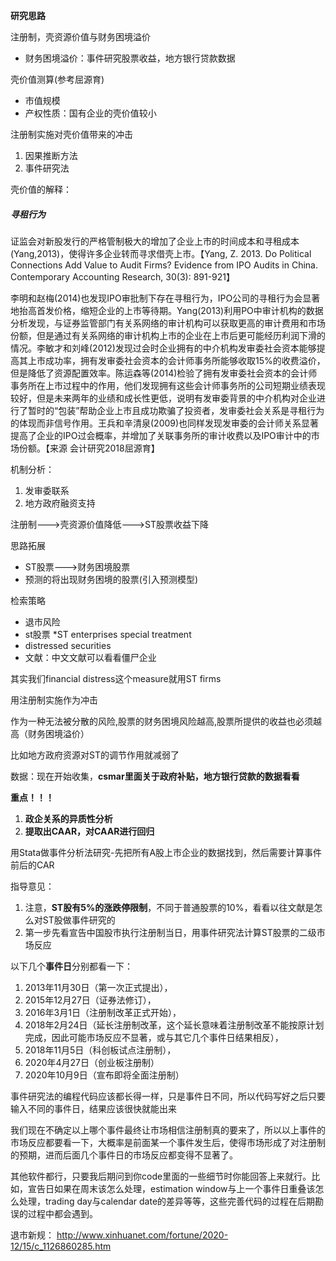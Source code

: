 **研究思路**

注册制，壳资源价值与财务困境溢价

- 财务困境溢价：事件研究股票收益，地方银行贷款数据





壳价值测算(参考屈源育)

- 市值规模
- 产权性质：国有企业的壳价值较小

注册制实施对壳价值带来的冲击

1. 因果推断方法
2. 事件研究法



壳价值的解释：

##### 寻租行为

证监会对新股发行的严格管制极大的增加了企业上市的时间成本和寻租成本(Yang,2013)，使得许多企业转而寻求借壳上市。【Yang, Z. 2013. Do Political Connections Add Value to Audit Firms? Evidence from IPO Audits in China. Contemporary Accounting Research, 30(3): 891-921】

李明和赵梅(2014)也发现IPO审批制下存在寻租行为，IPO公司的寻租行为会显著地抬高首发价格，缩短企业的上市等待期。Yang(2013)利用PO中审计机构的数据分析发现，与证券监管部门有关系网络的审计机构可以获取更高的审计费用和市场份额，但是通过有关系网络的审计机构上市的企业在上市后更可能经历利润下滑的情况。李敏才和刘峰(2012)发现过会时企业拥有的中介机构发审委社会资本能够提高其上市成功率，拥有发审委社会资本的会计师事务所能够收取15%的收费溢价，但是降低了资源配置效率。陈运森等(2014)检验了拥有发审委社会资本的会计师事务所在上市过程中的作用，他们发现拥有这些会计师事务所的公司短期业绩表现较好，但是未来两年的业绩和成长性更低，说明有发审委背景的中介机构对企业进行了暂时的“包装”帮助企业上市且成功欺骗了投资者，发审委社会关系是寻租行为的体现而非信号作用。王兵和辛清泉(2009)也同样发现发审委的会计师关系显著提高了企业的IPO过会概率，并增加了关联事务所的审计收费以及IPO审计中的市场份额。【来源 会计研究2018屈源育】





机制分析：

1. 发审委联系
2. 地方政府融资支持





注册制--->壳资源价值降低--->ST股票收益下降







思路拓展

- ST股票--->财务困境股票
- 预测的将出现财务困境的股票(引入预测模型)









检索策略

- 退市风险 
- st股票 *ST enterprises special treatment
- distressed securities
- 文献：中文文献可以看看僵尸企业



其实我们financial distress这个measure就用ST firms

用注册制实施作为冲击

作为一种无法被分散的风险,股票的财务困境风险越高,股票所提供的收益也必须越高（财务困境溢价） 

比如地方政府资源对ST的调节作用就减弱了 

数据：现在开始收集，**csmar里面关于政府补贴，地方银行贷款的数据看看**

**重点！！！**

1. **政企关系的异质性分析**
2. **提取出CAAR，对CAAR进行回归**

用Stata做事件分析法研究-先把所有A股上市企业的数据找到，然后需要计算事件前后的CAR

 

指导意见： 

1. 注意，**ST股有5%的涨跌停限制**，不同于普通股票的10%，看看以往文献是怎么对ST股做事件研究的
2. 第一步先看宣告中国股市执行注册制当日，用事件研究法计算ST股票的二级市场反应

 

以下几个**事件日**分别都看一下：

1. 2013年11月30日（第一次正式提出），
2. 2015年12月27日（证券法修订），
3. 2016年3月1日（注册制改革正式开始），
4. 2018年2月24日（延长注册制改革，这个延长意味着注册制改革不能按原计划完成，因此可能市场反应不显著，或与其它几个事件日结果相反），
5. 2018年11月5日（科创板试点注册制），
6. 2020年4月27日（创业板注册制）
7. 2020年10月9日（宣布即将全面注册制）

 

事件研究法的编程代码应该都长得一样，只是事件日不同，所以代码写好之后只要输入不同的事件日，结果应该很快就能出来

 

我们现在不确定以上哪个事件最终让市场相信注册制真的要来了，所以以上事件的市场反应都要看一下，大概率是前面某一个事件发生后，使得市场形成了对注册制的预期，进而后面几个事件日的市场反应都变得不显著了。

 

其他软件都行，只要我后期问到你code里面的一些细节时你能回答上来就行。比如，宣告日如果在周末该怎么处理，estimation window与上一个事件日重叠该怎么处理，trading day与calendar date的差异等等，这些完善代码的过程在后期勘误的过程中都会遇到。

 

退市新规： http://www.xinhuanet.com/fortune/2020-12/15/c_1126860285.htm

 

 